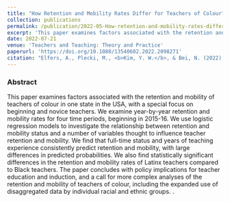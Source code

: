 ```yaml
---
title: "How Retention and Mobility Rates Differ for Teachers of Colour?"
collection: publications
permalink: /publication/2022-05-How-retention-and-mobility-rates-differ-for-teachers-of-color
excerpt: 'This paper examines factors associated with the retention and mobility of teachers of colour in one state in the USA, with a special focus on beginning and novice teachers.'
date: 2022-07-21
venue: 'Teachers and Teaching: Theory and Practice'
paperurl: 'https://doi.org/10.1080/13540602.2022.2098271'
citation: "Elfers, A., Plecki, M., <b>Kim, Y. W.</b>, & Bei, N. (2022). How retention and mobility rates differ for teachers of colour? Teachers and Teaching. <i> Teachers and Teaching: Theory and Practice</i>."
---
```

### Abstract
This paper examines factors associated with the retention and mobility of teachers of colour in one state in the USA, with a special focus on beginning and novice teachers. We examine year-by-year retention and mobility rates for four time periods, beginning in 2015-16. We use logistic regression models to investigate the relationship between retention and mobility status and a number of variables thought to influence teacher retention and mobility. We find that full-time status and years of teaching experience consistently predict retention and mobility, with large differences in predicted probabilities. We also find statistically significant differences in the retention and mobility rates of Latinx teachers compared to Black teachers. The paper concludes with policy implications for teacher education and induction, and a call for more complex analyses of the retention and mobility of teachers of colour, including the expanded use of disaggregated data by individual racial and ethnic groups. .
